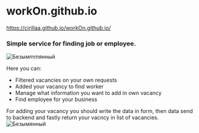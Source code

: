 # workOn.github.io
https://cirillaa.github.io/workOn.github.io/

### Simple service for finding job or employee. 
![Безымmmянный](https://user-images.githubusercontent.com/101929613/206909402-80b04698-a0af-45b3-a5bc-c3a7c24bcbd9.png)

Here you can: 

- Filtered vacancies on your own requests
- Added your vacancy to find worker
- Manage what information you want to add in own vacancy
- Find employee for your business 

For adding your vacancy you should write the data in form, then data send to backend and fastly return your vacncy in list of vacancies. 
![Безымянный](https://user-images.githubusercontent.com/101929613/206909353-1fec2c52-918b-4c27-b439-6f01572f04a6.png)
